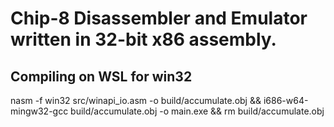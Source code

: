 # Chip-8 Disassembler and Emulator written in 32-bit x86 assembly.

## Compiling on WSL for win32

nasm -f win32 src/winapi_io.asm -o build/accumulate.obj && i686-w64-mingw32-gcc build/accumulate.obj -o main.exe && rm build/accumulate.obj 

